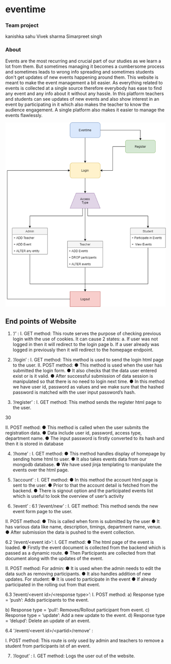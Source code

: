 # eventime
<h3>Team project  </h3>
<p>kanishka sahu 
Vivek sharma 
Simarpreet singh </p>

<h3> About </h3>

<p>Events are the most recurring and crucial part of our studies as we learn a
lot from them. But sometimes managing it becomes a cumbersome
process and sometimes leads to wrong info spreading and sometimes
students don&#39;t get updates of new events happening around them. This
website is meant to make the event management a bit easier. As
everything related to events is collected at a single source therefore
everybody has ease to find any event and any info about it without any
hassle.
In this platform teachers and students can see updates of new events and
also show interest in an event by participating in it which also makes the
teacher to know the audience engagement. A single platform also makes it
easier to manage the events flawlessly.</p>


 <img src="Control flow.png" alt="Italian Trulli">

<h2>End points of Website </h2>


1. ‘/’ :
I. GET method:
This route serves the purpose of checking previous login with
the use of cookies.
It can cause 2 states:
a. If user was not logged in then it will redirect to the login
page
b. If a user already was logged in previously then it will
redirect to the homepage endpoint.

2. ‘/login’ :
I. GET method:
This method is used to send the login html page to the user.
II. POST method:
● This method is used when the user has submitted the
login form.
● It also checks that the data user entered exist or is it valid.
● After successful submission of data session is
manipulated so that there is no need to login next time.
● In this method we have user id, password as values and
we make sure that the hashed password is matched with
the user input password’s hash.

3. ‘/register’ :
I. GET method:
This method sends the register html page to the user.

30

II. POST method:
● This method is called when the user submits the
registration data.
● Data include user id, password, access type, department
name.
● The input password is firstly converted to its hash and
then it is stored in database

4. ‘/home’ :
I. GET method:
● This method handles display of homepage by sending
home html to user.
● It also takes events data from our mongodb database.
● We have used jinja templating to manipulate the events
over the html page.

5. ‘/account’ :
I. GET method:
● In this method the account html page is sent to the user.
● Prior to that the account detail is fetched from the
backend.
● There is signout option and the participated events list
which is useful to look the overview of user’s activity

6. ‘/event’ :
6.1 ‘/event/new’ :
I. GET method:
This method sends the new event form page to the user.


II. POST method:
● This is called when form is submitted by the user
● It has various data like name, description, timings,
department name, venue.
● After submission the data is pushed to the event
collection.

6.2 ‘/event/&lt;event id&gt;’:
I. GET method:
● The html page of the event is loaded.
● Firstly the event document is collected from the backend
which is passed as a dynamic route.
● Then Participants are collected from that document along
with the updates of the event.

II. POST method:
For admin:
● It is used when the admin needs to edit the data such as
removing participants.
● It also handles addition of new updates.
For student:
● It is used to participate in the event
● If already participated in the rolling out from that event.

6.3 ’/event/&lt;event id&gt;/&lt;response type&gt;’:
I. POST method:
a) Response type = ‘push’:
Adds participants to the event.


b) Response type = ‘pull’:
Removes/Rollout participant from event.
c) Response type = ‘update’:
Add a new update to the event.
d) Response type = ‘delupd’:
Delete an update of an event.

6.4 &#39;/event/&lt;event id&gt;/&lt;partid&gt;/remove&#39; :

I. POST method:
This route is only used by admin and teachers to remove
a student from participants ist of an event.

7. ‘/logout’ :
I. GET method:
Logs the user out of the website.
